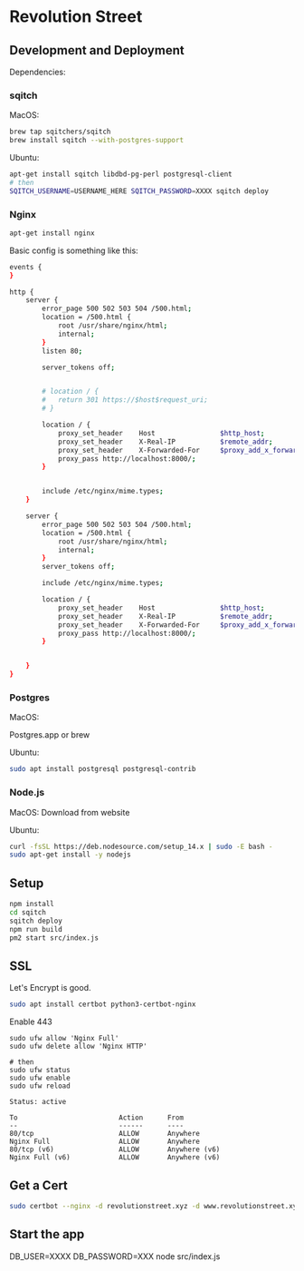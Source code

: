 # Revolution Street

## Development and Deployment

Dependencies:

### sqitch

MacOS: 

```sh
brew tap sqitchers/sqitch
brew install sqitch --with-postgres-support
```

Ubuntu:

```sh
apt-get install sqitch libdbd-pg-perl postgresql-client
# then
SQITCH_USERNAME=USERNAME_HERE SQITCH_PASSWORD=XXXX sqitch deploy
```

### Nginx

```sh
apt-get install nginx
```

Basic config is something like this:

```sh
events {
}

http {
	server {
		error_page 500 502 503 504 /500.html;
		location = /500.html {
			root /usr/share/nginx/html;
			internal;
		}
		listen 80;

		server_tokens off;


		# location / {
		# 	return 301 https://$host$request_uri;
		# }

		location / {
			proxy_set_header    Host                $http_host;
			proxy_set_header    X-Real-IP           $remote_addr;
			proxy_set_header    X-Forwarded-For     $proxy_add_x_forwarded_for;
			proxy_pass http://localhost:8000/;
		}


		include /etc/nginx/mime.types;
	}

	server {
		error_page 500 502 503 504 /500.html;
		location = /500.html {
			root /usr/share/nginx/html;
			internal;
		}
		server_tokens off;

		include /etc/nginx/mime.types;

		location / {
			proxy_set_header    Host                $http_host;
			proxy_set_header    X-Real-IP           $remote_addr;
			proxy_set_header    X-Forwarded-For     $proxy_add_x_forwarded_for;
			proxy_pass http://localhost:8000/;
		}


	}
}
```

### Postgres

MacOS:

Postgres.app or brew

Ubuntu:

```sh
sudo apt install postgresql postgresql-contrib
```

### Node.js

MacOS: Download from website

Ubuntu:

```sh
curl -fsSL https://deb.nodesource.com/setup_14.x | sudo -E bash -
sudo apt-get install -y nodejs
```

## Setup

```sh
npm install
cd sqitch
sqitch deploy
npm run build
pm2 start src/index.js
```

## SSL

Let's Encrypt is good.

```sh
sudo apt install certbot python3-certbot-nginx
```

Enable 443

```
sudo ufw allow 'Nginx Full'
sudo ufw delete allow 'Nginx HTTP'

# then
sudo ufw status
sudo ufw enable
sudo ufw reload

Status: active

To                         Action      From
--                         ------      ----
80/tcp                     ALLOW       Anywhere
Nginx Full                 ALLOW       Anywhere
80/tcp (v6)                ALLOW       Anywhere (v6)
Nginx Full (v6)            ALLOW       Anywhere (v6)
```

## Get a Cert

```sh
sudo certbot --nginx -d revolutionstreet.xyz -d www.revolutionstreet.xyz
```

## Start the app

DB_USER=XXXX DB_PASSWORD=XXX node src/index.js